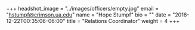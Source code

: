 +++
headshot_image = "../images/officers/empty.jpg"
email = "hstumpf@crimson.ua.edu"
name = "Hope Stumpf"
bio = ""
date = "2016-12-22T00:35:06-06:00"
title = "Relations Coordinator"
weight = 4
+++
